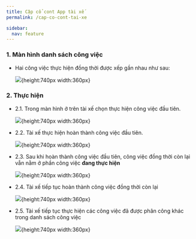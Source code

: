 ```yaml
---
title: Cặp cổ cont App tài xế
permalink: /cap-co-cont-tai-xe

sidebar:
  nav: feature
---
```



### **1. Màn hình danh sách công việc**
* Hai công việc thực hiện đồng thời được xếp gần nhau như sau:

     ![](assets/accompanytaskmobile/001_NewTaskTab.png){height:740px width:360px}

### **2. Thực hiện**
* 2.1. Trong màn hình ở trên tài xế chọn thực hiện công việc đầu tiên.

     ![](assets/accompanytaskmobile/002_Confirmation.png){height:740px width:360px}

* 2.2. Tài xế thực hiện hoàn thành công việc đầu tiên.

     ![](assets/accompanytaskmobile/003_Task1.png){height:740px width:360px}

* 2.3. Sau khi hoàn thành công việc đầu tiên, công việc đồng thời còn lại vẫn nằm ở phần công việc **đang thực hiện**
     
     ![](assets/accompanytaskmobile/004_InprogressTab.png){height:740px width:360px}

* 2.4. Tài xế tiếp tục hoàn thành công việc đồng thời còn lại

     ![](assets/accompanytaskmobile/003_Task2.png){height:740px width:360px}

* 2.5. Tài xế tiếp tục thực hiện các công việc đã được phân công khác trong danh sách công việc

     ![](assets/accompanytaskmobile/006_NewTaskTab1.png){height:740px width:360px}